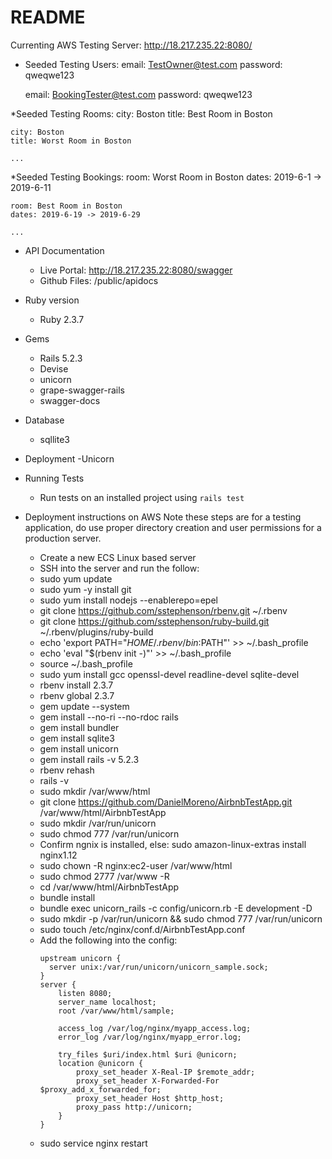 # README

Currenting AWS Testing Server:  http://18.217.235.22:8080/

* Seeded Testing Users:
	email: TestOwner@test.com
	password: qweqwe123

	email: BookingTester@test.com
	password: qweqwe123

*Seeded Testing Rooms:
	city: Boston
	title: Best Room in Boston

	city: Boston
	title: Worst Room in Boston

	...

*Seeded Testing Bookings:
	room: Worst Room in Boston
	dates: 2019-6-1 -> 2019-6-11

	room: Best Room in Boston
	dates: 2019-6-19 -> 2019-6-29

	...

* API Documentation
	- Live Portal: http://18.217.235.22:8080/swagger
	- Github Files: /public/apidocs
	
* Ruby version
	- Ruby 2.3.7 

* Gems
	- Rails 5.2.3
	- Devise
	- unicorn
	- grape-swagger-rails
    - swagger-docs

* Database
	- sqllite3

* Deployment
	-Unicorn

* Running Tests
	- Run tests on an installed project using ```rails test```

* Deployment instructions on AWS
	Note these steps are for a testing application, do use proper directory creation and user permissions for a production server.
	- Create a new ECS Linux based server
	- SSH into the server and run the follow:
	- sudo yum update
	- sudo yum -y install git
	- sudo yum install nodejs --enablerepo=epel
	- git clone https://github.com/sstephenson/rbenv.git ~/.rbenv
	- git clone https://github.com/sstephenson/ruby-build.git ~/.rbenv/plugins/ruby-build
	- echo 'export PATH="$HOME/.rbenv/bin:$PATH"' >> ~/.bash_profile
	- echo 'eval "$(rbenv init -)"' >> ~/.bash_profile
	- source ~/.bash_profile
	- sudo yum install gcc openssl-devel readline-devel sqlite-devel
	- rbenv install 2.3.7 
	- rbenv global 2.3.7 
	- gem update --system
	- gem install --no-ri --no-rdoc rails
	- gem install bundler
	- gem install sqlite3
	- gem install unicorn
	- gem install rails -v 5.2.3
	- rbenv rehash
	- rails -v
	- sudo mkdir /var/www/html
	- git clone https://github.com/DanielMoreno/AirbnbTestApp.git /var/www/html/AirbnbTestApp
	- sudo mkdir /var/run/unicorn
	- sudo chmod 777 /var/run/unicorn
	- Confirm ngnix is installed, else: sudo amazon-linux-extras install nginx1.12
	- sudo chown -R nginx:ec2-user /var/www/html
	- sudo chmod 2777 /var/www -R
	- cd /var/www/html/AirbnbTestApp
	- bundle install
	- bundle exec unicorn_rails -c config/unicorn.rb -E development -D 
	- sudo mkdir -p /var/run/unicorn && sudo chmod 777 /var/run/unicorn
	- sudo touch /etc/nginx/conf.d/AirbnbTestApp.conf
	- Add the following into the config:
		```
		upstream unicorn {
		  server unix:/var/run/unicorn/unicorn_sample.sock;
		}
		server {
		    listen 8080;
		    server_name localhost;
		    root /var/www/html/sample;

		    access_log /var/log/nginx/myapp_access.log;
		    error_log /var/log/nginx/myapp_error.log;

		    try_files $uri/index.html $uri @unicorn;
		    location @unicorn {
		        proxy_set_header X-Real-IP $remote_addr;
		        proxy_set_header X-Forwarded-For $proxy_add_x_forwarded_for;
		        proxy_set_header Host $http_host;
		        proxy_pass http://unicorn;
		    }
		}
		```
	- sudo service nginx restart

